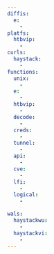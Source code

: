 ```yaml
---
diffis:
  e:
    -
platfs:
  htbvip:
    -
curls:
  haystack:
    -
functions:
  unix:
    -
  e:
    -
  htbvip:
    -
  decode:
    -
  creds:
    -
  tunnel:
    -
  api:
    -
  cve:
    -
  lfi:
    -
  logical:
    -

wals:
  haystackwu:
    -
  haystackvi:
    -
---
```

